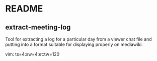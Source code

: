 # README #

## extract-meeting-log ##
Tool for extracting a log for a particular day from a viewer chat file and putting into a format suitable for displaying
properly on mediawiki.

vim: ts=4:sw=4:et:tw=120
